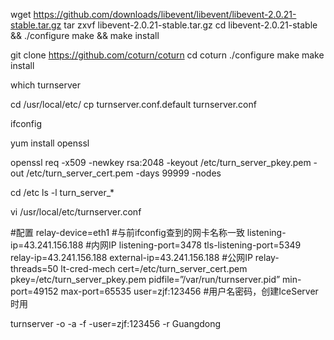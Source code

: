 wget https://github.com/downloads/libevent/libevent/libevent-2.0.21-stable.tar.gz
tar zxvf libevent-2.0.21-stable.tar.gz
cd libevent-2.0.21-stable && ./configure
make && make install

git clone https://github.com/coturn/coturn
cd coturn 
./configure 
make 
make install

which turnserver

cd /usr/local/etc/
cp turnserver.conf.default turnserver.conf

ifconfig

yum install openssl

openssl req -x509 -newkey rsa:2048 -keyout /etc/turn_server_pkey.pem -out /etc/turn_server_cert.pem -days 99999 -nodes

cd /etc
ls -l turn_server_*

vi /usr/local/etc/turnserver.conf

#配置
relay-device=eth1   #与前ifconfig查到的网卡名称一致
listening-ip=43.241.156.188    #内网IP
listening-port=3478
tls-listening-port=5349
relay-ip=43.241.156.188
external-ip=43.241.156.188    #公网IP
relay-threads=50
lt-cred-mech
cert=/etc/turn_server_cert.pem
pkey=/etc/turn_server_pkey.pem
pidfile=”/var/run/turnserver.pid”
min-port=49152
max-port=65535
user=zjf:123456    #用户名密码，创建IceServer时用


turnserver -o -a -f -user=zjf:123456 -r Guangdong